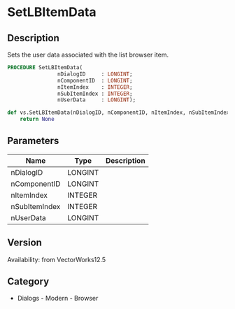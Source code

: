 # SetLBItemData

## Description
Sets the user data associated with the list browser item.

```pascal
PROCEDURE SetLBItemData(
				nDialogID     : LONGINT;
				nComponentID  : LONGINT;
				nItemIndex    : INTEGER;
				nSubItemIndex : INTEGER;
				nUserData     : LONGINT);
```

```python
def vs.SetLBItemData(nDialogID, nComponentID, nItemIndex, nSubItemIndex, nUserData):
    return None
```

## Parameters
|Name|Type|Description|
|---|---|---|
|nDialogID|LONGINT|   |
|nComponentID|LONGINT|   |
|nItemIndex|INTEGER|   |
|nSubItemIndex|INTEGER|   |
|nUserData|LONGINT|   |

## Version
Availability: from VectorWorks12.5

## Category
* Dialogs - Modern - Browser

